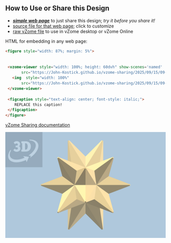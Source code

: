 
## How to Use or Share this Design

 - [***simple web page***](<https://John-Kostick.github.io/vzome-sharing/2025/09/15/09-25-43-20-point-star/>) to just share this design; *try it before you share it!*
 - [source file for that web page](<https://github.com/John-Kostick/vzome-sharing/edit/main/2025/09/15/09-25-43-20-point-star/index.md>); click to customize
 - [raw vZome file](<https://raw.githubusercontent.com/John-Kostick/vzome-sharing/main/2025/09/15/09-25-43-20-point-star/20-point-star.vZome>) to use in vZome desktop or vZome Online
 
 HTML for embedding in any web page:
 ```html
<figure style="width: 87%; margin: 5%">
  
  
  <vzome-viewer style="width: 100%; height: 60dvh" show-scenes='named'
        src="https://John-Kostick.github.io/vzome-sharing/2025/09/15/09-25-43-20-point-star/20-point-star.vZome" >
    <img  style="width: 100%"
        src="https://John-Kostick.github.io/vzome-sharing/2025/09/15/09-25-43-20-point-star/20-point-star.png" >
  </vzome-viewer>

  <figcaption style="text-align: center; font-style: italic;">
     REPLACE this caption!
  </figcaption>
</figure>

 ```

[vZome Sharing documentation](https://vzome.github.io/vzome/sharing.html#how-it-works)

![Image](<20-point-star.png>)

